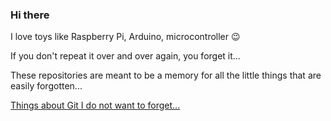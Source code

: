 ### Hi there
I love toys like Raspberry Pi, Arduino, microcontroller :wink:

If you don't repeat it over and over again, you forget it...

These repositories are meant to be a memory for all the little things that are easily forgotten...

[Things about Git I do not want to forget...](git_readme.md)

<!--
**StMaHa/stmaha** is a ✨ _special_ ✨ repository because its `README.md` (this file) appears on your GitHub profile.

Here are some ideas to get you started:

- 🔭 I’m currently working on ...
- 🌱 I’m currently learning ...
- 👯 I’m looking to collaborate on ...
- 🤔 I’m looking for help with ...
- 💬 Ask me about ...
- 📫 How to reach me: ...
- 😄 Pronouns: ...
- ⚡ Fun fact: ...
-->
